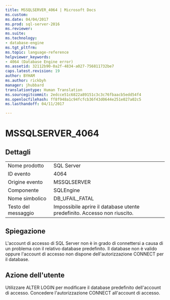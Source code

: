 ```yaml
---
title: MSSQLSERVER_4064 | Microsoft Docs
ms.custom: 
ms.date: 04/04/2017
ms.prod: sql-server-2016
ms.reviewer: 
ms.suite: 
ms.technology:
- database-engine
ms.tgt_pltfrm: 
ms.topic: language-reference
helpviewer_keywords:
- 4064 (Database Engine error)
ms.assetid: 32112b90-0a2f-4834-a027-756811732be7
caps.latest.revision: 19
author: BYHAM
ms.author: rickbyh
manager: jhubbard
translationtype: Human Translation
ms.sourcegitcommit: 2edcce51c6822a89151c3c3c76fbaacb5edd54f4
ms.openlocfilehash: ff8f948a1c94fcfcb36f43d0644e251e027a02c5
ms.lasthandoff: 04/11/2017

---
```

# <a name="mssqlserver4064"></a>MSSQLSERVER_4064
  
## <a name="details"></a>Dettagli  
  
|||  
|-|-|  
|Nome prodotto|SQL Server|  
|ID evento|4064|  
|Origine evento|MSSQLSERVER|  
|Componente|SQLEngine|  
|Nome simbolico|DB_UFAIL_FATAL|  
|Testo del messaggio|Impossibile aprire il database utente predefinito. Accesso non riuscito.|  
  
## <a name="explanation"></a>Spiegazione  
L'account di accesso di SQL Server non è in grado di connettersi a causa di un problema con il relativo database predefinito. Il database non è valido oppure l'account di accesso non dispone dell'autorizzazione CONNECT per il database.  
  
## <a name="user-action"></a>Azione dell'utente  
Utilizzare ALTER LOGIN per modificare il database predefinito dell'account di accesso. Concedere l'autorizzazione CONNECT all'account di accesso.  
  

